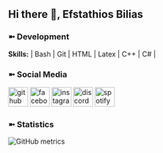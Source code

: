 ## Hi there 👋, Efstathios Bilias

### ➼ Development

**Skills:** | Bash | Git | HTML | Latex | C++ | C# |

### ➼ Social Media

[<img src='https://cdn.jsdelivr.net/npm/simple-icons@3.0.1/icons/github.svg' alt='github' height='40'>](https://github.com/EfstathiosBilias)    [<img src='https://cdn.jsdelivr.net/npm/simple-icons@3.0.1/icons/facebook.svg' alt='facebook' height='40'>](https://www.facebook.com/stathisbilias28)   [<img src='https://cdn.jsdelivr.net/npm/simple-icons@3.0.1/icons/instagram.svg' alt='instagram' height='40'>](https://www.instagram.com/stathisbilias/)   [<img src='https://cdn.jsdelivr.net/npm/simple-icons@3.0.1/icons/discord.svg' alt='discord' height='40'>](https://discordapp.com/users/908784206795128903/)   [<img src='https://cdn.jsdelivr.net/npm/simple-icons@3.0.1/icons/spotify.svg' alt='spotify' height='40'>](https://open.spotify.com/user/65teupfdxcz7or2egf2b3066u?si=dae864d5b23a49d6)  

### ➼ Statistics

![GitHub metrics](https://metrics.lecoq.io/EfstathiosBilias)

<!-- Nothing Important Here. Just a comment. Really. That's it... -->
